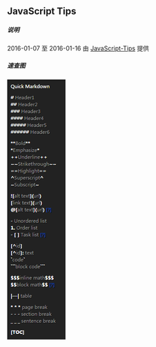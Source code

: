 ## JavaScript Tips

##### 说明

2016-01-07 至 2016-01-16 由 [JavaScript-Tips](https://github.com/sunyuhui/JavaScript-Tips) 提供

##### 速查图

![quick markdown](https://raw.githubusercontent.com/katosun2/JavascriptTips/master/quick%20markdown.png)

